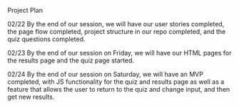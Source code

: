 Project Plan

02/22 By the end of our session, we will have our user stories completed, the page flow completed, project structure in our repo completed, and the quiz questions completed.

02/23 By the end of our session on Friday, we will have our HTML pages for the results page and the quiz page started.

02/24 By the end of our session on Saturday, we will have an MVP completed, with JS functionality for the quiz and results page as well as a feature that allows the user to return to the quiz and change input, and then get new results.